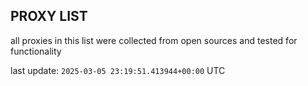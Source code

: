 ## PROXY LIST

all proxies in this list were collected from open sources and tested for functionality

last update: `2025-03-05 23:19:51.413944+00:00` UTC